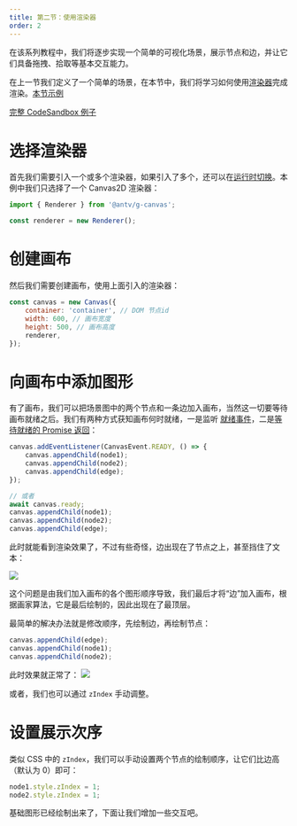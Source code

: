 ```yaml
---
title: 第二节：使用渲染器
order: 2
---
```


在该系列教程中，我们将逐步实现一个简单的可视化场景，展示节点和边，并让它们具备拖拽、拾取等基本交互能力。

在上一节我们定义了一个简单的场景，在本节中，我们将学习如何使用[渲染器](/zh/docs/api/renderer/renderer)完成渲染。[本节示例](/zh/examples/guide#chapter2)

[完整 CodeSandbox 例子](https://codesandbox.io/s/ru-men-jiao-cheng-qs3zn?file=/index.js)

# 选择渲染器

首先我们需要引入一个或多个渲染器，如果引入了多个，还可以在[运行时切换](/zh/docs/guide/diving-deeper/switch-renderer#运行时切换)。本例中我们只选择了一个 Canvas2D 渲染器：

```javascript
import { Renderer } from '@antv/g-canvas';

const renderer = new Renderer();
```

# 创建画布

然后我们需要创建画布，使用上面引入的渲染器：

```javascript
const canvas = new Canvas({
    container: 'container', // DOM 节点id
    width: 600, // 画布宽度
    height: 500, // 画布高度
    renderer,
});
```

# 向画布中添加图形

有了画布，我们可以把场景图中的两个节点和一条边加入画布，当然这一切要等待画布就绪之后。我们有两种方式获知画布何时就绪，一是监听 [就绪事件](/zh/docs/api/canvas#ready-事件)，二是[等待就绪的 Promise 返回](/zh/docs/api/canvas#ready)：

```javascript
canvas.addEventListener(CanvasEvent.READY, () => {
    canvas.appendChild(node1);
    canvas.appendChild(node2);
    canvas.appendChild(edge);
});

// 或者
await canvas.ready;
canvas.appendChild(node1);
canvas.appendChild(node2);
canvas.appendChild(edge);
```

此时就能看到渲染效果了，不过有些奇怪，边出现在了节点之上，甚至挡住了文本：

![](https://gw.alipayobjects.com/mdn/rms_6ae20b/afts/img/A*HQoYSocN12MAAAAAAAAAAAAAARQnAQ)

这个问题是由我们加入画布的各个图形顺序导致，我们最后才将“边”加入画布，根据画家算法，它是最后绘制的，因此出现在了最顶层。

最简单的解决办法就是修改顺序，先绘制边，再绘制节点：

```javascript
canvas.appendChild(edge);
canvas.appendChild(node1);
canvas.appendChild(node2);
```

此时效果就正常了： ![](https://gw.alipayobjects.com/mdn/rms_6ae20b/afts/img/A*te-lR4m9mRIAAAAAAAAAAAAAARQnAQ)

或者，我们也可以通过 `zIndex` 手动调整。

# 设置展示次序

类似 CSS 中的 `zIndex`，我们可以手动设置两个节点的绘制顺序，让它们比边高（默认为 0）即可：

```javascript
node1.style.zIndex = 1;
node2.style.zIndex = 1;
```

基础图形已经绘制出来了，下面让我们增加一些交互吧。
